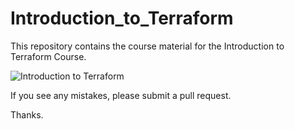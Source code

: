 # Introduction_to_Terraform

This repository contains the course material for the Introduction to Terraform Course.

![Introduction to Terraform](https://github.com/eorochena/Introduction_to_Terraform/tree/main/images/Introduction_to_Terraform.png)

If you see any mistakes, please submit a pull request.

Thanks.
